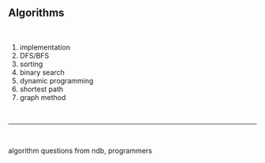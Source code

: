 ## **Algorithms**

<br>

1. implementation
2. DFS/BFS
3. sorting
4. binary search
5. dynamic programming
6. shortest path
7. graph method

<br>

----

<br>

algorithm questions from ndb, programmers
